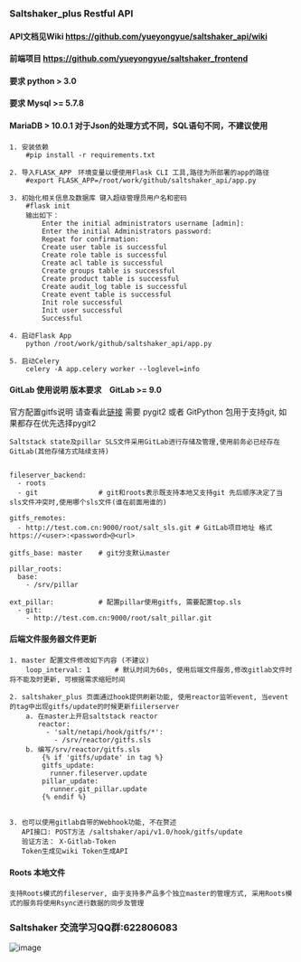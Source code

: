 ### Saltshaker_plus Restful API

#### **API文档见Wiki https://github.com/yueyongyue/saltshaker_api/wiki**


#### **前端项目 https://github.com/yueyongyue/saltshaker_frontend**
#### **要求 python > 3.0**
#### **要求 Mysql >= 5.7.8**
#### **MariaDB > 10.0.1 对于Json的处理方式不同，SQL语句不同，不建议使用**

````
1. 安装依赖
    #pip install -r requirements.txt
````
````
2. 导入FLASK_APP　环境变量以便使用Flask CLI 工具,路径为所部署的app的路径
    #export FLASK_APP=/root/work/github/saltshaker_api/app.py
````
````
3. 初始化相关信息及数据库 键入超级管理员用户名和密码
    #flask init
    输出如下：
        Enter the initial administrators username [admin]: 
        Enter the initial Administrators password: 
        Repeat for confirmation: 
        Create user table is successful
        Create role table is successful
        Create acl table is successful
        Create groups table is successful
        Create product table is successful
        Create audit_log table is successful
        Create event table is successful
        Init role successful
        Init user successful
        Successful
````
````
4. 启动Flask App
    python /root/work/github/saltshaker_api/app.py
````
````
5. 启动Celery
    celery -A app.celery worker --loglevel=info
````

#### **GitLab 使用说明 版本要求　GitLab >= 9.0**
官方配置gitfs说明 请查看此[链接](https://docs.saltstack.com/en/latest/topics/tutorials/gitfs.html#simple-configuration)
需要 pygit2 或者 GitPython 包用于支持git, 如果都存在优先选择pygit2
````
Saltstack state及pillar SLS文件采用GitLab进行存储及管理,使用前务必已经存在GitLab(其他存储方式陆续支持)


fileserver_backend:
  - roots
  - git               # git和roots表示既支持本地又支持git 先后顺序决定了当sls文件冲突时,使用哪个sls文件(谁在前面用谁的)
  
gitfs_remotes:
  - http://test.com.cn:9000/root/salt_sls.git # GitLab项目地址 格式https://<user>:<password>@<url>
  
gitfs_base: master    # git分支默认master

pillar_roots:         
  base:
    - /srv/pillar
    
ext_pillar:           # 配置pillar使用gitfs, 需要配置top.sls
  - git:
    - http://test.com.cn:9000/root/salt_pillar.git

````
#### **后端文件服务器文件更新**
````
1. master 配置文件修改如下内容 (不建议)
    loop_interval: 1      # 默认时间为60s, 使用后端文件服务,修改gitlab文件时将不能及时更新, 可根据需求缩短时间
````
````
2. saltshaker_plus 页面通过hook提供刷新功能, 使用reactor监听event, 当event的tag中出现gitfs/update的时候更新fiilerserver
    a. 在master上开启saltstack reactor
       reactor:
         - 'salt/netapi/hook/gitfs/*':
           - /srv/reactor/gitfs.sls
    b. 编写/srv/reactor/gitfs.sls
        {% if 'gitfs/update' in tag %}
        gitfs_update: 
          runner.fileserver.update
        pillar_update:
          runner.git_pillar.update
        {% endif %}
 
````
````
3. 也可以使用gitlab自带的Webhook功能, 不在赘述
   API接口: POST方法 /saltshaker/api/v1.0/hook/gitfs/update
   验证方法： X-Gitlab-Token
   Token生成见wiki Token生成API
````
#### **Roots 本地文件**
````
支持Roots模式的fileserver, 由于支持多产品多个独立master的管理方式, 采用Roots模式的服务将使用Rsync进行数据的同步及管理
````

### Saltshaker 交流学习QQ群:622806083
![image](https://github.com/yueyongyue/saltshaker_api/blob/master/screenshots/qq.png)